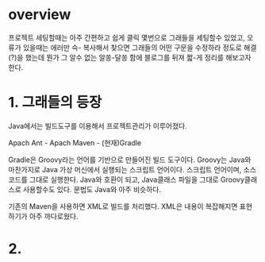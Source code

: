 
# overview


프로젝트 세팅할때는 아주 간편하고 쉽게 클릭 몇번으로 그래들을 세팅할수 있었고, 
오류가 있을때는 에러만 슥- 복사해서 찾으면 그래들의 어떤 구문을 수정하라 정도로 해결(?)을 했는데
뭔가 그 알수 없는 알쏭-달쏭 함에 블로그를 뒤져 짧-게 정리를 해보고자 한다.


# 1. 그래들의 등장
Java에서는 빌드도구를 이용해서 프로젝트관리가 이루어졌다.

Apach Ant - Apach Maven - (현재)Gradle

Gradle은 Groovy라는 언어를 기반으로 만들어진 빌드 도구이다.
Groovy는 Java와 마찬가지로 Java 가상 머신에서 실행되는 스크립트 언어이다.
  스크립트 언어이며, 소스코드를 그대로 실행한다.
  Java와 호환이 되고, Java클래스 파일을 그대로 Groovy클래스로 사용할수도 있다.
  문법도 Java와 아주 비슷하다.

기존의 Maven을 사용하면 XML로 빌드를 처리했다. XML은 내용이 복잡해지면 표현하기가 아주 까다로웠다.


# 2. 
